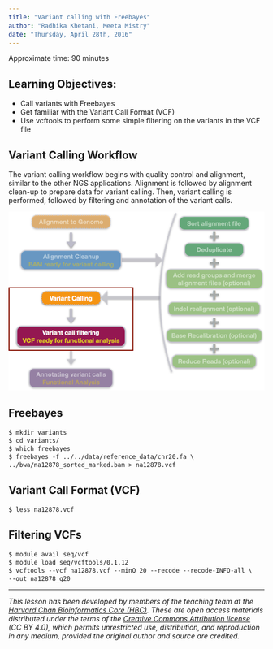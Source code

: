 ```yaml
---
title: "Variant calling with Freebayes"
author: "Radhika Khetani, Meeta Mistry"
date: "Thursday, April 28th, 2016"
---
```


Approximate time: 90 minutes

## Learning Objectives:

* Call variants with Freebayes
* Get familiar with the Variant Call Format (VCF)
* Use vcftools to perform some simple filtering on the variants in the VCF file


## Variant Calling Workflow

The variant calling workflow begins with quality control and alignment, similar to the other NGS applications. Alignment is followed by alignment clean-up to prepare data for variant calling. Then, variant calling is performed, followed by filtering and annotation of the variant calls.

![var_calling_workflow](../img/variant_calling_workflow_2.png)

## Freebayes

	$ mkdir variants
	$ cd variants/
	$ which freebayes
	$ freebayes -f ../../data/reference_data/chr20.fa \
	../bwa/na12878_sorted_marked.bam > na12878.vcf


## Variant Call Format (VCF)

	$ less na12878.vcf

## Filtering VCFs

	$ module avail seq/vcf
	$ module load seq/vcftools/0.1.12
	$ vcftools --vcf na12878.vcf --minQ 20 --recode --recode-INFO-all \
	--out na12878_q20  
	
***
*This lesson has been developed by members of the teaching team at the [Harvard Chan Bioinformatics Core (HBC)](http://bioinformatics.sph.harvard.edu/). These are open access materials distributed under the terms of the [Creative Commons Attribution license](https://creativecommons.org/licenses/by/4.0/) (CC BY 4.0), which permits unrestricted use, distribution, and reproduction in any medium, provided the original author and source are credited.*




